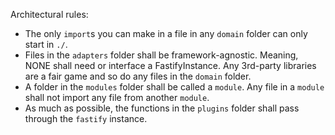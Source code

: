 Architectural rules:
- The only `import`s you can make in a file in any `domain` folder can only start in `./`.
- Files in the `adapters` folder shall be framework-agnostic. Meaning, NONE shall need or interface a FastifyInstance. Any 3rd-party libraries are a fair game and so do any files in the `domain` folder.
- A folder in the `modules` folder shall be called a `module`. Any file in a `module` shall not import any file from another `module`.
- As much as possible, the functions in the `plugins` folder shall pass through the `fastify` instance.